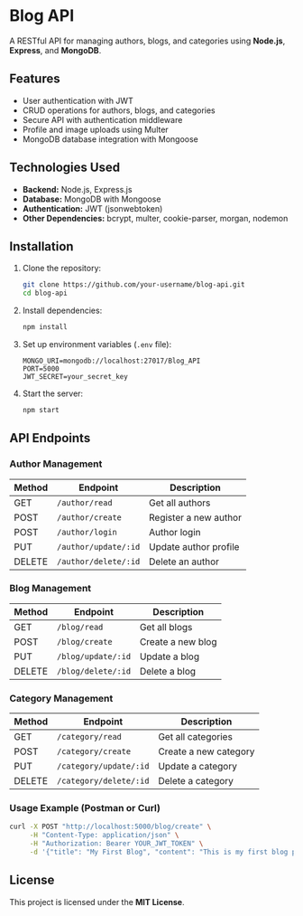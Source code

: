 # Blog API

A RESTful API for managing authors, blogs, and categories using **Node.js**, **Express**, and **MongoDB**.

## Features
- User authentication with JWT
- CRUD operations for authors, blogs, and categories
- Secure API with authentication middleware
- Profile and image uploads using Multer
- MongoDB database integration with Mongoose

## Technologies Used
- **Backend:** Node.js, Express.js
- **Database:** MongoDB with Mongoose
- **Authentication:** JWT (jsonwebtoken)
- **Other Dependencies:** bcrypt, multer, cookie-parser, morgan, nodemon

## Installation

1. Clone the repository:
   ```sh
   git clone https://github.com/your-username/blog-api.git
   cd blog-api
   ```
2. Install dependencies:
   ```sh
   npm install
   ```
3. Set up environment variables (`.env` file):
   ```
   MONGO_URI=mongodb://localhost:27017/Blog_API
   PORT=5000
   JWT_SECRET=your_secret_key
   ```
4. Start the server:
   ```sh
   npm start
   ```

## API Endpoints

### Author Management
| Method | Endpoint         | Description             |
|--------|----------------|-------------------------|
| GET    | `/author/read`  | Get all authors         |
| POST   | `/author/create` | Register a new author  |
| POST   | `/author/login`  | Author login           |
| PUT    | `/author/update/:id` | Update author profile |
| DELETE | `/author/delete/:id` | Delete an author     |

### Blog Management
| Method | Endpoint         | Description             |
|--------|----------------|-------------------------|
| GET    | `/blog/read`    | Get all blogs           |
| POST   | `/blog/create`  | Create a new blog       |
| PUT    | `/blog/update/:id` | Update a blog        |
| DELETE | `/blog/delete/:id` | Delete a blog        |

### Category Management
| Method | Endpoint         | Description             |
|--------|----------------|-------------------------|
| GET    | `/category/read` | Get all categories     |
| POST   | `/category/create` | Create a new category |
| PUT    | `/category/update/:id` | Update a category |
| DELETE | `/category/delete/:id` | Delete a category |

### Usage Example (Postman or Curl)
```sh
curl -X POST "http://localhost:5000/blog/create" \
     -H "Content-Type: application/json" \
     -H "Authorization: Bearer YOUR_JWT_TOKEN" \
     -d '{"title": "My First Blog", "content": "This is my first blog post!"}'
```

## License
This project is licensed under the **MIT License**.
